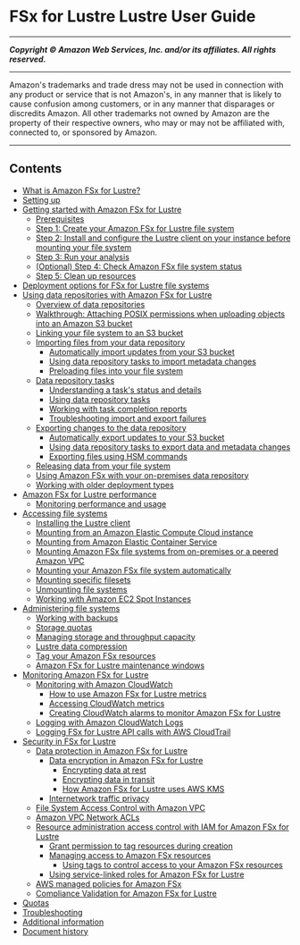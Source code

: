 # FSx for Lustre Lustre User Guide

-----
*****Copyright &copy; Amazon Web Services, Inc. and/or its affiliates. All rights reserved.*****

-----
Amazon's trademarks and trade dress may not be used in 
     connection with any product or service that is not Amazon's, 
     in any manner that is likely to cause confusion among customers, 
     or in any manner that disparages or discredits Amazon. All other 
     trademarks not owned by Amazon are the property of their respective
     owners, who may or may not be affiliated with, connected to, or 
     sponsored by Amazon.

-----
## Contents
+ [What is Amazon FSx for Lustre?](what-is.md)
+ [Setting up](setting-up.md)
+ [Getting started with Amazon FSx for Lustre](getting-started.md)
   + [Prerequisites](prerequisites.md)
   + [Step 1: Create your Amazon FSx for Lustre file system](getting-started-step1.md)
   + [Step 2: Install and configure the Lustre client on your instance before mounting your file system](getting-started-step2.md)
   + [Step 3: Run your analysis](getting-started-step3.md)
   + [(Optional) Step 4: Check Amazon FSx file system status](file-system-lifecycle-states.md)
   + [Step 5: Clean up resources](getting-started-step4.md)
+ [Deployment options for FSx for Lustre file systems](using-fsx-lustre.md)
+ [Using data repositories with Amazon FSx for Lustre](fsx-data-repositories.md)
   + [Overview of data repositories](overview-dra-data-repo.md)
   + [Walkthrough: Attaching POSIX permissions when uploading objects into an Amazon S3 bucket](attach-s3-posix-permissions.md)
   + [Linking your file system to an S3 bucket](create-dra-linked-data-repo.md)
   + [Importing files from your data repository](importing-files-dra.md)
      + [Automatically import updates from your S3 bucket](autoimport-data-repo-dra.md)
      + [Using data repository tasks to import metadata changes](import-data-repo-task-dra.md)
      + [Preloading files into your file system](preload-file-contents-hsm-dra.md)
   + [Data repository tasks](data-repository-tasks.md)
      + [Understanding a task's status and details](data-repo-task-status.md)
      + [Using data repository tasks](managing-data-repo-task.md)
      + [Working with task completion reports](task-completion-report.md)
      + [Troubleshooting import and export failures](failed-tasks.md)
   + [Exporting changes to the data repository](export-changed-data-meta-dra.md)
      + [Automatically export updates to your S3 bucket](autoexport-data-repo-dra.md)
      + [Using data repository tasks to export data and metadata changes](export-data-repo-task-dra.md)
      + [Exporting files using HSM commands](exporting-files-hsm.md)
   + [Releasing data from your file system](release-files.md)
   + [Using Amazon FSx with your on-premises data repository](fsx-on-premises.md)
   + [Working with older deployment types](older-deployment-types.md)
+ [Amazon FSx for Lustre performance](performance.md)
   + [Monitoring performance and usage](performance-monitoring.md)
+ [Accessing file systems](accessing-fs.md)
   + [Installing the Lustre client](install-lustre-client.md)
   + [Mounting from an Amazon Elastic Compute Cloud instance](mounting-ec2-instance.md)
   + [Mounting from Amazon Elastic Container Service](mounting-ecs.md)
   + [Mounting Amazon FSx file systems from on-premises or a peered Amazon VPC](mounting-on-premises.md)
   + [Mounting your Amazon FSx file system automatically](mount-fs-auto-mount-onreboot.md)
   + [Mounting specific filesets](mounting-from-fileset.md)
   + [Unmounting file systems](unmounting-fs.md)
   + [Working with Amazon EC2 Spot Instances](working-with-ec2-spot-instances.md)
+ [Administering file systems](administer-lustre-file-systems.md)
   + [Working with backups](using-backups-fsx.md)
   + [Storage quotas](lustre-quotas.md)
   + [Managing storage and throughput capacity](managing-storage-capacity.md)
   + [Lustre data compression](data-compression.md)
   + [Tag your Amazon FSx resources](tag-resources.md)
   + [Amazon FSx for Lustre maintenance windows](maintenance-windows.md)
+ [Monitoring Amazon FSx for Lustre](monitoring_overview.md)
   + [Monitoring with Amazon CloudWatch](monitoring-cloudwatch.md)
      + [How to use Amazon FSx for Lustre metrics](how_to_use_metrics.md)
      + [Accessing CloudWatch metrics](accessingmetrics.md)
      + [Creating CloudWatch alarms to monitor Amazon FSx for Lustre](creating_alarms.md)
   + [Logging with Amazon CloudWatch Logs](cw-event-logging.md)
   + [Logging FSx for Lustre API calls with AWS CloudTrail](logging-using-cloudtrail.md)
+ [Security in FSx for Lustre](security.md)
   + [Data protection in Amazon FSx for Lustre](data-protection.md)
      + [Data encryption in Amazon FSx for Lustre](encryption-fsxl.md)
         + [Encrypting data at rest](encryption-at-rest.md)
         + [Encrypting data in transit](encryption-in-transit-fsxl.md)
         + [How Amazon FSx for Lustre uses AWS KMS](FSXKMS.md)
      + [Internetwork traffic privacy](internetwork-privacy.md)
   + [File System Access Control with Amazon VPC](limit-access-security-groups.md)
   + [Amazon VPC Network ACLs](limit-access-acl.md)
   + [Resource administration access control with IAM for Amazon FSx for Lustre](access-control-overview.md)
      + [Grant permission to tag resources during creation](supported-iam-actions-tagging.md)
      + [Managing access to Amazon FSx resources](access-control-manage-access-intro.md)
         + [Using tags to control access to your Amazon FSx resources](restrict-fsx-access-tags.md)
      + [Using service-linked roles for Amazon FSx for Lustre](using-service-linked-roles.md)
   + [AWS managed policies for Amazon FSx](security-iam-awsmanpol.md)
   + [Compliance Validation for Amazon FSx for Lustre](SERVICENAME-compliance.md)
+ [Quotas](limits.md)
+ [Troubleshooting](troubleshooting.md)
+ [Additional information](additional-info.md)
+ [Document history](doc-history.md)